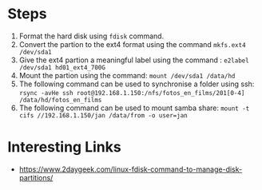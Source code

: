 # Steps
1. Format the hard disk using `fdisk` command.
2. Convert the partion to the ext4 format using the command `mkfs.ext4 /dev/sda1`
3. Give the ext4 partion a meaningful label using the command : `e2label /dev/sda1 hd01_ext4_700G`
4. Mount the partion using the command: `mount /dev/sda1 /data/hd`
5. The following command can be used to synchronise a folder using ssh: `rsync -avHe ssh root@192.168.1.150:/nfs/fotos_en_films/201[0-4] /data/hd/fotos_en_films`
6. The following command can be used to mount samba share: `mount -t cifs //192.168.1.150/jan /data/from -o user=jan`

# Interesting Links

* https://www.2daygeek.com/linux-fdisk-command-to-manage-disk-partitions/

